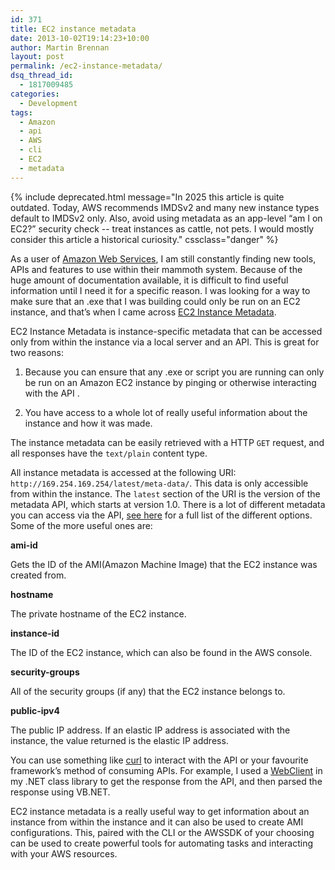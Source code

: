 ```yaml
---
id: 371
title: EC2 instance metadata
date: 2013-10-02T19:14:23+10:00
author: Martin Brennan
layout: post
permalink: /ec2-instance-metadata/
dsq_thread_id:
  - 1817009485
categories:
  - Development
tags:
  - Amazon
  - api
  - AWS
  - cli
  - EC2
  - metadata
---
```


{% include deprecated.html message="In 2025 this article is quite outdated. Today, AWS recommends IMDSv2 and many new instance types default to IMDSv2 only. Also, avoid using metadata as an app-level “am I on EC2?” security check -- treat instances as cattle, not pets. I would mostly consider this article a historical curiosity." cssclass="danger" %}


As a user of [Amazon Web Services](http://aws.amazon.com), I am still constantly finding new tools, APIs and features to use within their mammoth system. Because of the huge amount of documentation available, it is difficult to find useful information until I need it for a specific reason. I was looking for a way to make sure that an .exe that I was building could only be run on an EC2 instance, and that’s when I came across [EC2 Instance Metadata](http://docs.aws.amazon.com/AWSEC2/latest/UserGuide/AESDG-chapter-instancedata.html).

<!--more-->

EC2 Instance Metadata is instance-specific metadata that can be accessed only from within the instance via a local server and an API. This is great for two reasons:

1. Because you can ensure that any .exe or script you are running can only be run on an Amazon EC2 instance by pinging or otherwise interacting with the API .

2. You have access to a whole lot of really useful information about the instance and how it was made.

The instance metadata can be easily retrieved with a HTTP `GET` request, and all responses have the `text/plain` content type.

All instance metadata is accessed at the following URI: `http://169.254.169.254/latest/meta-data/`. This data is only accessible from within the instance. The `latest` section of the URI is the version of the metadata API, which starts at version 1.0. There is a lot of different metadata you can access via the API, [see here](http://docs.aws.amazon.com/AWSEC2/latest/UserGuide/AESDG-chapter-instancedata.html) for a full list of the different options. Some of the more useful ones are:

**ami-id**

Gets the ID of the AMI(Amazon Machine Image) that the EC2 instance was created from.

**hostname**

The private hostname of the EC2 instance.

**instance-id**

The ID of the EC2 instance, which can also be found in the AWS console.

**security-groups**

All of the security groups (if any) that the EC2 instance belongs to.

**public-ipv4**

The public IP address. If an elastic IP address is associated with the instance, the value returned is the elastic IP address.

You can use something like [curl](http://curl.haxx.se/) to interact with the API or your favourite framework’s method of consuming APIs. For example, I used a [WebClient](http://msdn.microsoft.com/en-us/library/system.net.webclient.aspx) in my .NET class library to get the response from the API, and then parsed the response using VB.NET.

EC2 instance metadata is a really useful way to get information about an instance from within the instance and it can also be used to create AMI configurations. This, paired with the CLI or the AWSSDK of your choosing can be used to create powerful tools for automating tasks and interacting with your AWS resources.

